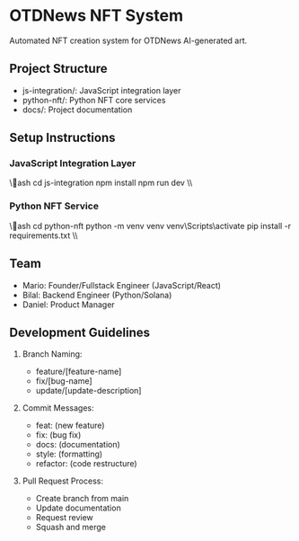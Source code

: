 # OTDNews NFT System

Automated NFT creation system for OTDNews AI-generated art.

## Project Structure
- js-integration/: JavaScript integration layer
- python-nft/: Python NFT core services
- docs/: Project documentation

## Setup Instructions

### JavaScript Integration Layer
\\\ash
cd js-integration
npm install
npm run dev
\\\

### Python NFT Service
\\\ash
cd python-nft
python -m venv venv
venv\Scripts\activate
pip install -r requirements.txt
\\\

## Team
- Mario: Founder/Fullstack Engineer (JavaScript/React)
- Bilal: Backend Engineer (Python/Solana)
- Daniel: Product Manager

## Development Guidelines
1. Branch Naming:
   - feature/[feature-name]
   - fix/[bug-name]
   - update/[update-description]

2. Commit Messages:
   - feat: (new feature)
   - fix: (bug fix)
   - docs: (documentation)
   - style: (formatting)
   - refactor: (code restructure)

3. Pull Request Process:
   - Create branch from main
   - Update documentation
   - Request review
   - Squash and merge
